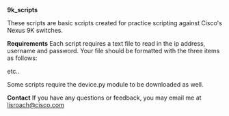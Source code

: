 <b>9k_scripts</b>

These scripts are basic scripts created for practice scripting against Cisco's Nexus 9K switches. 

<b>Requirements</b>
Each script requires a text file to read in the ip address, username and password.
Your file should be formatted with the three items as follows:

<ip address> <username> <password>
<ip address> <username> <password>
<ip address> <username> <password>
etc..

Some scripts require the device.py module to be downloaded as well.


<b>Contact</b>
If you have any questions or feedback, you may email me at lisroach@cisco.com

